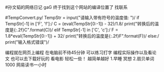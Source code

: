 #孙文韬的网络日记
gaG
终于找到这个网站的编译位置了 找联系

#TempConvert.py/
TempStr = input("请输入带有符号的温度值: ")/
if TempStr[-1] in ['F', 'f']:/
    C = (eval(TempStr[0:-1]) - 32)/1.8/
    print("转换后的温度是{:.2f}C".format(C))/
elif TempStr[-1] in ['C', 'c']:/
    F = 1.8*eval(TempStr[0:-1]) + 32/
    print("转换后的温度是{:.2f}F".format(F))/
else:/
    print("输入格式错误")/

编程就在网页上编程 
在电脑前不待45分钟  可以练习打字 编程实际操作以及看论文  也可以去下载好玩的  看电影 轻松一些！
越简单越好
1.早睡  冥想 
2.扇贝单词1000  网易读书一小时
